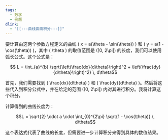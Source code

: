 ```yaml
---
tags:
  - 数学
  - 例题
dlink:
  - "[[---曲线曲面积分---]]"
---
```

要计算由这两个参数方程定义的曲线 \( x = a(\theta - \sin(\theta)) \) 和 \( y = a(1 - \cos(\theta)) \)，其中 \( \theta \) 的取值范围是 \([0, 2\pi]\) 的长度，我们可以使用弧长公式。这个公式是：

$$ L = \int_{a}^{b} \sqrt{\left(\frac{dx}{d\theta}\right)^2 + \left(\frac{dy}{d\theta}\right)^2} \, d\theta$$

首先，我们需要找到 \( \frac{dx}{d\theta} \) 和 \( \frac{dy}{d\theta} \)。然后将这些代入到积分公式中，并在给定的范围 \([0, 2\pi]\) 内对其进行积分。我将计算这个积分。


计算得到的曲线长度为：

$$L = \sqrt{2} \cdot a \cdot \int_{0}^{2\pi} \sqrt{1 - \cos(\theta)} \, d\theta$$

这个表达式代表了曲线的长度，但需要进一步计算积分来得到具体的数值结果。